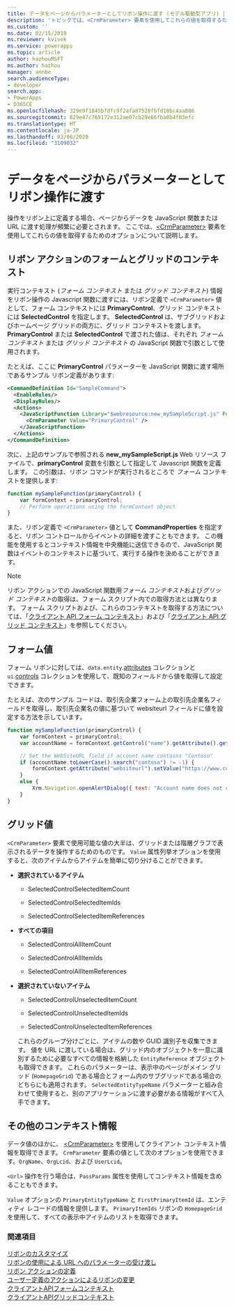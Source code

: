 ```yaml
---
title: データをページからパラメーターとしてリボン操作に渡す (モデル駆動型アプリ) | Microsoft Docs
description: 'トピックでは、<CrmParameter> 要素を使用してこれらの値を取得するためのオプションについて説明します。 '
ms.custom: ''
ms.date: 02/15/2019
ms.reviewer: kvivek
ms.service: powerapps
ms.topic: article
author: hazhouMSFT
ms.author: hazhou
manager: annbe
search.audienceType:
- developer
search.app:
- PowerApps
- D365CE
ms.openlocfilehash: 329e9f1845bfdfc9f2afa87528fbfd10bc4aa886
ms.sourcegitcommit: 629e47c769172e312ae07cb29e66fba8b4f03efc
ms.translationtype: HT
ms.contentlocale: ja-JP
ms.lasthandoff: 03/06/2020
ms.locfileid: "3109032"
---
```

# <a name="pass-data-from-a-page-as-a-parameter-to-ribbon-actions"></a>データをページからパラメーターとしてリボン操作に渡す

操作をリボン上に定義する場合、ページからデータを JavaScript 関数または URL に渡す処理が頻繁に必要とされます。 ここでは、[\<CrmParameter\>](https://msdn.microsoft.com/library/gg309332.aspx) 要素を使用してこれらの値を取得するためのオプションについて説明します。

## <a name="form-and-grid-context-in-ribbon-actions"></a>リボン アクションのフォームとグリッドのコンテキスト

実行コンテキスト (*フォーム コンテキスト* または *グリッド コンテキスト*) 情報をリボン操作の Javascript 関数に渡すには、リボン定義で `<CrmParameter>` 値として、フォーム コンテキストには **PrimaryControl**、グリッド コンテキストには **SelectedControl** を指定します。 **SelectedControl** は、サブグリッドおよびホームページ グリッドの両方に、グリッド コンテキストを渡します。 **PrimaryControl** または **SelectedControl** で渡された値は、それぞれ *フォーム コンテキスト* または *グリッド コンテキスト* の JavaScript 関数で引数として使用されます。 

たとえば、ここに **PrimaryControl** パラメーターを JavaScript 関数に渡す場所であるサンプル リボン定義があります:

```xml
<CommandDefinition Id="SampleCommand">
  <EnableRules/>
  <DisplayRules/>
  <Actions>
    <JavaScriptFunction Library="$webresource:new_mySampleScript.js" FunctionName="mySampleFunction">
      <CrmParameter Value="PrimaryControl" />
    </JavaScriptFunction>
  </Actions>
</CommandDefinition>
```

次に、上記のサンプルで参照される **new_mySampleScript.js** Web リソース ファイルで、**primaryControl** 変数を引数として指定して Javascript 関数を定義します。 この引数は、リボン コマンドが実行されるところで *フォーム* コンテキストを提供します:

```JavaScript
function mySampleFunction(primaryControl) {
    var formContext = primaryControl;
    // Perform operations using the formContext object
}
```

また、リボン定義で `<CrmParameter>` 値として **CommandProperties** を指定すると、リボン コントロールからイベントの詳細を渡すこともできます。 この機能を使用するとコンテキスト情報を中央機能に送信できるので、JavaScript 関数はイベントのコンテキストに基づいて、実行する操作を決めることができます。

> [!NOTE]
> リボン アクションでの JavaScript 関数用*フォーム コンテキスト*および*グリッド コンテキスト*の取得は、フォーム スクリプト内での取得方法とは異なります。 フォーム スクリプトおよび、これらのコンテキストを取得する方法については、「[クライアント API フォーム コンテキスト](clientapi/clientapi-form-context.md)」および「[クライアント API グリッド コンテキスト](clientapi/clientapi-grid-context.md)」を参照してください。

## <a name="form-values"></a>フォーム値

フォーム リボンに対しては、`data.entity`.[attributes](clientapi/reference/attributes.md) コレクションと `ui`.[controls](clientapi/reference/controls.md) コレクションを使用して、既知のフィールドから値を取得して設定できます。 

たとえば、次のサンプル コードは、取引先企業フォーム上の取引先企業名フィールドを取得し、取引先企業名の値に基づいて websiteurl フィールドに値を設定する方法を示しています。

```JavaScript
function mySampleFunction(primaryControl) {
    var formContext = primaryControl;    
    var accountName = formContext.getControl("name").getAttribute().getValue();    

    // Set the WebSiteURL field if account name contains "Contoso"
    if (accountName.toLowerCase().search("contoso") != -1) {
        formContext.getAttribute("websiteurl").setValue("https://www.contoso.com");
    }
    else {
        Xrm.Navigation.openAlertDialog({ text: "Account name does not contain 'Contoso'." });
    }
}
```

  
## <a name="grid-values"></a>グリッド値  
 `<CrmParameter>` 要素で使用可能な値の大半は、グリッドまたは階層グラフで表示されるデータを操作するためのものです。 `Value` 属性列挙オプションを使用すると、次のアイテムからアイテムを簡単に切り分けることができます。  
  
- **選択されているアイテム**  
  
    -   SelectedControlSelectedItemCount  
  
    -   SelectedControlSelectedItemIds  
  
    -   SelectedControlSelectedItemReferences  
  
- **すべての項目**  
  
    -   SelectedControlAllItemCount  
  
    -   SelectedControlAllItemIds  
  
    -   SelectedControlAllItemReferences  
  
- **選択されていないアイテム**  
  
    -   SelectedControlUnselectedItemCount  
  
    -   SelectedControlUnselectedItemIds  
  
    -   SelectedControlUnselectedItemReferences  
  
  これらのグループ分けごとに、アイテムの数や GUID 識別子を収集できます。 値を URL に渡している場合は、グリッド内のオブジェクトを一意に識別するために必要なすべての情報を格納した `EntityReference` オブジェクトも取得できます。 これらのパラメーターは、表示中のページがメイン グリッド (`HomepageGrid`) である場合とフォーム内のサブグリッドである場合のどちらにも適用されます。 `SelectedEntityTypeName` パラメーターと組み合わせて使用すると、別のアプリケーションに渡す必要がある情報がすべて入手できます。  
  
 
  
## <a name="other-context-information"></a>その他のコンテキスト情報  
 データ値のほかに、 [\<CrmParameter\>](https://msdn.microsoft.com/library/gg309332.aspx) を使用してクライアント コンテキスト情報を取得できます。  `CrmParameter` 要素の値として次のオプションを使用できます。`OrgName`、`OrgLcid`、および `UserLcid`。
 
 `<Url>` 操作を行う場合は、`PassParams` 属性を使用してコンテキスト情報を含めることもできます。  
  
 `Value` オプションの `PrimaryEntityTypeName` と `FirstPrimaryItemId` は、エンティティ レコードの情報を提供します。 `PrimaryItemIds` リボンの `HomepageGrid` を使用して、すべての表示中アイテムのリストを取得できます。
  
### <a name="see-also"></a>関連項目  
 [リボンのカスタマイズ](customize-commands-ribbon.md)   
 [リボンの使用による URL へのパラメーターの受け渡し](pass-parameters-url-by-using-ribbon.md)    
 [リボン アクションの定義](define-ribbon-actions.md)   
 [ユーザー定義のアクションによるリボンの変更](define-custom-actions-modify-ribbon.md)<br>
 [クライアントAPIフォームコンテキスト](clientapi/clientapi-form-context.md)<br>
 [クライアントAPIグリッドコンテキスト](clientapi/clientapi-grid-context.md)<br>
 
